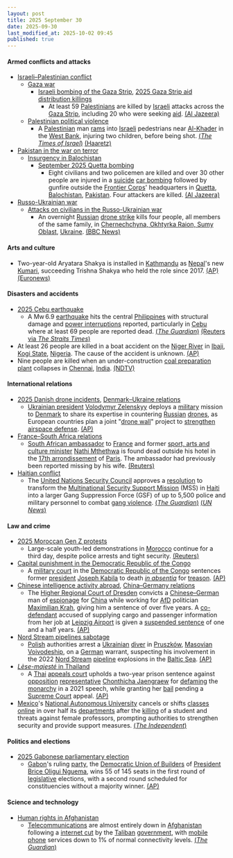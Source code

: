 ```yaml
---
layout: post
title: 2025 September 30
date: 2025-09-30
last_modified_at: 2025-10-02 09:45
published: true
---
```



#### Armed conflicts and attacks

* [Israeli–Palestinian conflict](https://en.wikipedia.org/wiki/Israeli%E2%80%93Palestinian_conflict "Israeli–Palestinian conflict")
  * [Gaza war](https://en.wikipedia.org/wiki/Gaza_war "Gaza war")
    * [Israeli bombing of the Gaza Strip](https://en.wikipedia.org/wiki/Israeli_bombing_of_the_Gaza_Strip "Israeli bombing of the Gaza Strip"), [2025 Gaza Strip aid distribution killings](https://en.wikipedia.org/wiki/2025_Gaza_Strip_aid_distribution_killings "2025 Gaza Strip aid distribution killings")
      * At least 59 [Palestinians](https://en.wikipedia.org/wiki/Palestinians "Palestinians") are killed by [Israeli](https://en.wikipedia.org/wiki/IDF "IDF") attacks across the [Gaza Strip](https://en.wikipedia.org/wiki/Gaza_Strip "Gaza Strip"), including 20 who were seeking [aid](https://en.wikipedia.org/wiki/Humanitarian_aid "Humanitarian aid"). [(Al Jazeera)](https://www.aljazeera.com/news/liveblog/2025/9/30/live-israel-kills-39-in-gaza-as-hamas-reviews-trumps-proposal-to-end-war)
  * [Palestinian political violence](https://en.wikipedia.org/wiki/Palestinian_political_violence "Palestinian political violence")
    * A [Palestinian](https://en.wikipedia.org/wiki/Palestinian "Palestinian") man [rams](https://en.wikipedia.org/wiki/Vehicle_ramming_attack "Vehicle ramming attack") into [Israeli](https://en.wikipedia.org/wiki/Israel "Israel") pedestrians near [Al-Khader](https://en.wikipedia.org/wiki/Al-Khader "Al-Khader") in the [West Bank](https://en.wikipedia.org/wiki/West_Bank "West Bank"), injuring two children, before being shot. [(*The Times of Israel*)](https://www.timesofisrael.com/two-teens-injured-in-car-ramming-terror-attack-on-west-bank-highway-near-jerusalem/) [(Haaretz)](https://www.haaretz.com/israel-news/2025-09-30/ty-article/.premium/two-teenagers-wounded-in-ramming-attack-at-west-bank-junction-near-jerusalem/00000199-9a9a-d0f3-a599-defb3aff0000)
* [Pakistan in the war on terror](https://en.wikipedia.org/wiki/Pakistan_in_the_war_on_terror "Pakistan in the war on terror")
  * [Insurgency in Balochistan](https://en.wikipedia.org/wiki/Insurgency_in_Balochistan "Insurgency in Balochistan")
    * [September 2025 Quetta bombing](https://en.wikipedia.org/wiki/September_2025_Quetta_bombing "September 2025 Quetta bombing")
      * Eight civilians and two policemen are killed and over 30 other people are injured in a [suicide](https://en.wikipedia.org/wiki/Suicide_attack "Suicide attack") [car bombing](https://en.wikipedia.org/wiki/Car_bomb "Car bomb") followed by gunfire outside the [Frontier Corps](https://en.wikipedia.org/wiki/Frontier_Corps "Frontier Corps")' headquarters in [Quetta](https://en.wikipedia.org/wiki/Quetta "Quetta"), [Balochistan](https://en.wikipedia.org/wiki/Balochistan%2C_Pakistan "Balochistan, Pakistan"), [Pakistan](https://en.wikipedia.org/wiki/Pakistan "Pakistan"). Four attackers are killed. [(Al Jazeera)](https://www.aljazeera.com/news/2025/9/30/suicide-blast-near-paramilitary-headquarters-in-pakistans-quetta-kills-10)
* [Russo-Ukrainian war](https://en.wikipedia.org/wiki/Russo-Ukrainian_war_%282022%E2%80%93present%29 "Russo-Ukrainian war (2022–present)")
  * [Attacks on civilians in the Russo-Ukrainian war](https://en.wikipedia.org/wiki/Attacks_on_civilians_in_the_Russo-Ukrainian_war_%282022%E2%80%93present%29 "Attacks on civilians in the Russo-Ukrainian war (2022–present)")
    * An overnight [Russian](https://en.wikipedia.org/wiki/Russian_Armed_Forces "Russian Armed Forces") [drone strike](https://en.wikipedia.org/wiki/Drone_warfare "Drone warfare") kills four people, all members of the same family, in [Chernechchyna, Okhtyrka Raion, Sumy Oblast](https://en.wikipedia.org/wiki/Chernechchyna%2C_Okhtyrka_Raion%2C_Sumy_Oblast "Chernechchyna, Okhtyrka Raion, Sumy Oblast"), [Ukraine](https://en.wikipedia.org/wiki/Ukraine "Ukraine"). [(BBC News)](https://www.bbc.co.uk/news/articles/cdxqdpgznzeo)

#### Arts and culture

* Two-year-old Aryatara Shakya is installed in [Kathmandu](https://en.wikipedia.org/wiki/Kathmandu "Kathmandu") as [Nepal](https://en.wikipedia.org/wiki/Nepal "Nepal")'s new [Kumari](https://en.wikipedia.org/wiki/Kumari_%28goddess%29 "Kumari (goddess)"), succeeding Trishna Shakya who held the role since 2017. [(AP)](https://apnews.com/article/nepal-living-goddess-hindu-tradition-0cd93fa79e3446ffdf995210f44b8f99) [(Euronews)](https://www.euronews.com/video/2025/09/30/a-two-year-old-girl-is-chosen-as-nepals-new-living-goddess)

#### Disasters and accidents

* [2025 Cebu earthquake](https://en.wikipedia.org/wiki/2025_Cebu_earthquake "2025 Cebu earthquake")
  * A Mw 6.9 [earthquake](https://en.wikipedia.org/wiki/Earthquake "Earthquake") hits the central [Philippines](https://en.wikipedia.org/wiki/Philippines "Philippines") with structural damage and [power interruptions](https://en.wikipedia.org/wiki/Power_interruption "Power interruption") reported, particularly in [Cebu](https://en.wikipedia.org/wiki/Cebu "Cebu") where at least 69 people are reported dead. [(*The Guardian*)](https://www.theguardian.com/world/2025/sep/30/central-philippines-hit-by-powerful-earthquake) [(Reuters via *The Straits Times*)](https://www.straitstimes.com/asia/se-asia/death-toll-from-earthquake-in-cebu-in-the-philippines-rises-to-69-official-says)
* At least 26 people are killed in a boat accident on the [Niger River](https://en.wikipedia.org/wiki/Niger_River "Niger River") in [Ibaji](https://en.wikipedia.org/wiki/Ibaji "Ibaji"), [Kogi State](https://en.wikipedia.org/wiki/Kogi_State "Kogi State"), [Nigeria](https://en.wikipedia.org/wiki/Nigeria "Nigeria"). The cause of the accident is unknown. [(AP)](https://apnews.com/article/nigeria-boat-crash-niger-river-a1a33a57b83618adc3b054ddbd9cf76b)
* Nine people are killed when an under-construction [coal preparation plant](https://en.wikipedia.org/wiki/Coal_preparation_plant "Coal preparation plant") collapses in [Chennai](https://en.wikipedia.org/wiki/Chennai "Chennai"), [India](https://en.wikipedia.org/wiki/India "India"). [(NDTV)](https://www.ndtv.com/india-news/9-killed-in-arch-collapse-at-tamil-nadu-power-plant-pm-announces-compensation-9373869)

#### International relations

* [2025 Danish drone incidents](https://en.wikipedia.org/wiki/2025_Danish_drone_incidents "2025 Danish drone incidents"), [Denmark–Ukraine relations](https://en.wikipedia.org/wiki/Denmark%E2%80%93Ukraine_relations "Denmark–Ukraine relations")
  * [Ukrainian president](https://en.wikipedia.org/wiki/President_of_Ukraine "President of Ukraine") [Volodymyr Zelenskyy](https://en.wikipedia.org/wiki/Volodymyr_Zelenskyy "Volodymyr Zelenskyy") deploys a [military](https://en.wikipedia.org/wiki/Armed_Forces_of_Ukraine "Armed Forces of Ukraine") mission to [Denmark](https://en.wikipedia.org/wiki/Denmark "Denmark") to share its expertise in countering [Russian](https://en.wikipedia.org/wiki/Russia "Russia") [drones](https://en.wikipedia.org/wiki/Unmanned_aerial_vehicle "Unmanned aerial vehicle"), as European countries plan a joint "[drone wall](https://en.wikipedia.org/wiki/Drone_warfare "Drone warfare")" project to [strengthen airspace defense](https://en.wikipedia.org/wiki/Violations_of_non-combatant_airspaces_during_the_Russo-Ukrainian_war_%282022%E2%80%93present%29 "Violations of non-combatant airspaces during the Russo-Ukrainian war (2022–present)"). [(AP)](https://apnews.com/article/russia-ukraine-war-drones-europe-f15530ce5c47dbba26c334147e684471)
* [France–South Africa relations](https://en.wikipedia.org/wiki/France%E2%80%93South_Africa_relations "France–South Africa relations")
  * [South African ambassador](https://en.wikipedia.org/wiki/List_of_diplomatic_missions_of_South_Africa "List of diplomatic missions of South Africa") to [France](https://en.wikipedia.org/wiki/France "France") and former [sport, arts and culture minister](https://en.wikipedia.org/wiki/Minister_of_Sport%2C_Arts_and_Culture "Minister of Sport, Arts and Culture") [Nathi Mthethwa](https://en.wikipedia.org/wiki/Nathi_Mthethwa "Nathi Mthethwa") is found dead outside his hotel in the [17th arrondissement](https://en.wikipedia.org/wiki/17th_arrondissement_of_Paris "17th arrondissement of Paris") of [Paris](https://en.wikipedia.org/wiki/Paris "Paris"). The ambassador had previously been reported missing by his wife. [(Reuters)](https://www.reuters.com/world/europe/south-africas-ambassador-france-found-dead-paris-le-parisien-2025-09-30/)
* [Haitian conflict](https://en.wikipedia.org/wiki/Haitian_conflict_%282020%E2%80%93present%29 "Haitian conflict (2020–present)")
  * The [United Nations Security Council](https://en.wikipedia.org/wiki/United_Nations_Security_Council "United Nations Security Council") approves a [resolution](https://en.wikipedia.org/wiki/United_Nations_resolution "United Nations resolution") to transform the [Multinational Security Support Mission](https://en.wikipedia.org/wiki/Multinational_Security_Support_Mission_in_Haiti "Multinational Security Support Mission in Haiti") (MSS) in [Haiti](https://en.wikipedia.org/wiki/Haiti "Haiti") into a larger Gang Suppression Force (GSF) of up to 5,500 police and military personnel to combat [gang violence](https://en.wikipedia.org/wiki/Gang_violence "Gang violence"). [(*The Guardian*)](https://www.theguardian.com/world/2025/sep/30/un-security-council-approves-new-military-force-to-fight-haiti-gangs) [(*UN News*)](https://news.un.org/en/story/2025/09/1166006)

#### Law and crime

* [2025 Moroccan Gen Z protests](https://en.wikipedia.org/wiki/2025_Moroccan_Gen_Z_protests "2025 Moroccan Gen Z protests")
  * Large-scale youth-led demonstrations in [Morocco](https://en.wikipedia.org/wiki/Morocco "Morocco") continue for a third day, despite police arrests and tight security. [(Reuters)](https://www.reuters.com/world/morocco-squashes-youth-led-protesters-over-health-education-2025-09-30/)
* [Capital punishment in the Democratic Republic of the Congo](https://en.wikipedia.org/wiki/Capital_punishment_in_the_Democratic_Republic_of_the_Congo "Capital punishment in the Democratic Republic of the Congo")
  * A [military court](https://en.wikipedia.org/wiki/Military_court "Military court") in the [Democratic Republic of the Congo](https://en.wikipedia.org/wiki/Democratic_Republic_of_the_Congo "Democratic Republic of the Congo") sentences former [president](https://en.wikipedia.org/wiki/President_of_the_Democratic_Republic_of_the_Congo "President of the Democratic Republic of the Congo") [Joseph Kabila](https://en.wikipedia.org/wiki/Joseph_Kabila "Joseph Kabila") to death *[in absentia](https://en.wikipedia.org/wiki/Trial_in_absentia "Trial in absentia")* for [treason](https://en.wikipedia.org/wiki/Treason "Treason"). [(AP)](https://apnews.com/article/joseph-kabila-treason-convicted-death-sentence-m23-rwanda-b2a21a4203fd78e68cf4fc506d56544b)
* [Chinese intelligence activity abroad](https://en.wikipedia.org/wiki/Chinese_intelligence_activity_abroad "Chinese intelligence activity abroad"), [China–Germany relations](https://en.wikipedia.org/wiki/China%E2%80%93Germany_relations "China–Germany relations")
  * The [Higher Regional Court of Dresden](https://en.wikipedia.org/wiki/Higher_Regional_Court_of_Dresden "Higher Regional Court of Dresden") convicts a [Chinese–German](https://en.wikipedia.org/wiki/Chinese_people_in_Germany "Chinese people in Germany") man of [espionage](https://en.wikipedia.org/wiki/Espionage "Espionage") for [China](https://en.wikipedia.org/wiki/China "China") while working for [AfD](https://en.wikipedia.org/wiki/Alternative_for_Germany "Alternative for Germany") politician [Maximilian Krah](https://en.wikipedia.org/wiki/Maximilian_Krah "Maximilian Krah"), giving him a sentence of over five years. A [co-defendant](https://en.wikipedia.org/wiki/Defendant "Defendant") accused of supplying cargo and passenger information from her job at [Leipzig Airport](https://en.wikipedia.org/wiki/Leipzig/Halle_Airport "Leipzig/Halle Airport") is given a [suspended sentence](https://en.wikipedia.org/wiki/Suspended_sentence "Suspended sentence") of one and a half years. [(AP)](https://apnews.com/article/germany-china-espionage-european-parliament-9882ee9aab8bdaa525b6d8eaa5f8db4f)
* [Nord Stream pipelines sabotage](https://en.wikipedia.org/wiki/Nord_Stream_pipelines_sabotage "Nord Stream pipelines sabotage")
  * [Polish](https://en.wikipedia.org/wiki/Poland "Poland") authorities arrest a [Ukrainian](https://en.wikipedia.org/wiki/Ukrainians_in_Poland "Ukrainians in Poland") [diver](https://en.wikipedia.org/wiki/Scuba_diving "Scuba diving") in [Pruszków](https://en.wikipedia.org/wiki/Pruszk%C3%B3w "Pruszków"), [Masovian Voivodeship](https://en.wikipedia.org/wiki/Masovian_Voivodeship "Masovian Voivodeship"), on a [German](https://en.wikipedia.org/wiki/Germany "Germany") warrant, suspecting his involvement in the 2022 [Nord Stream](https://en.wikipedia.org/wiki/Nord_Stream "Nord Stream") [pipeline](https://en.wikipedia.org/wiki/Pipeline "Pipeline") explosions in the [Baltic Sea](https://en.wikipedia.org/wiki/Baltic_Sea "Baltic Sea"). [(AP)](https://apnews.com/article/nord-stream-attack-poland-arrest-9764c17af74e594e40956f298c4d0db2)
* [*Lèse-majesté* in Thailand](https://en.wikipedia.org/wiki/L%C3%A8se-majest%C3%A9_in_Thailand "Lèse-majesté in Thailand")
  * A [Thai](https://en.wikipedia.org/wiki/Thailand "Thailand") [appeals court](https://en.wikipedia.org/wiki/Judiciary_of_Thailand "Judiciary of Thailand") upholds a two-year prison sentence against [opposition](https://en.wikipedia.org/wiki/Opposition_%28politics%29 "Opposition (politics)") [representative](https://en.wikipedia.org/wiki/House_of_Representatives_%28Thailand%29 "House of Representatives (Thailand)") [Chonthicha Jaengraew](https://en.wikipedia.org/wiki/Chonthicha_Jaengraew "Chonthicha Jaengraew") for [defaming](https://en.wikipedia.org/wiki/L%C3%A8se-majest%C3%A9 "Lèse-majesté") the [monarchy](https://en.wikipedia.org/wiki/Monarchy_of_Thailand "Monarchy of Thailand") in a 2021 speech, while granting her [bail](https://en.wikipedia.org/wiki/Bail "Bail") pending a [Supreme Court](https://en.wikipedia.org/wiki/Supreme_Court_of_Thailand "Supreme Court of Thailand") appeal. [(AP)](https://apnews.com/article/thailand-monarchy-appeals-court-chonthicha-royal-defamation-2f53fdd53621ccb66b29c2e9a0e24d23)
* [Mexico](https://en.wikipedia.org/wiki/Mexico "Mexico")'s [National Autonomous University](https://en.wikipedia.org/wiki/National_Autonomous_University_of_Mexico "National Autonomous University of Mexico") cancels or shifts [classes online](https://en.wikipedia.org/wiki/Distance_education "Distance education") in over half its [departments](https://en.wikipedia.org/wiki/Academic_department "Academic department") after the [killing](https://en.wikipedia.org/wiki/Crime_in_Mexico "Crime in Mexico") of a student and threats against female professors, prompting authorities to strengthen security and provide support measures. [(*The Independent*)](https://www.independent.co.uk/news/mexico-mexico-city-claudia-sheinbaum-b2836965.html)

#### Politics and elections

* [2025 Gabonese parliamentary election](https://en.wikipedia.org/wiki/2025_Gabonese_parliamentary_election "2025 Gabonese parliamentary election")
  * [Gabon](https://en.wikipedia.org/wiki/Gabon "Gabon")'s ruling [party](https://en.wikipedia.org/wiki/List_of_political_parties_in_Gabon "List of political parties in Gabon"), the [Democratic Union of Builders](https://en.wikipedia.org/wiki/Democratic_Union_of_Builders "Democratic Union of Builders") of [President](https://en.wikipedia.org/wiki/President_of_Gabon "President of Gabon") [Brice Oligui Nguema](https://en.wikipedia.org/wiki/Brice_Oligui_Nguema "Brice Oligui Nguema"), wins 55 of 145 seats in the first round of [legislative](https://en.wikipedia.org/wiki/Parliament_of_Gabon "Parliament of Gabon") elections, with a second round scheduled for constituencies without a majority winner. [(AP)](https://apnews.com/article/gabon-legislative-elections-results-aba1d9e6311269b9e670d1ae3e3f324c)

#### Science and technology

* [Human rights in Afghanistan](https://en.wikipedia.org/wiki/Human_rights_in_Afghanistan "Human rights in Afghanistan")
  * [Telecommunications](https://en.wikipedia.org/wiki/Telecommunications_in_Afghanistan "Telecommunications in Afghanistan") are almost entirely down in [Afghanistan](https://en.wikipedia.org/wiki/Afghanistan "Afghanistan") following a [internet cut](https://en.wikipedia.org/wiki/Internet_outage "Internet outage") by the [Taliban](https://en.wikipedia.org/wiki/Taliban "Taliban") [government](https://en.wikipedia.org/wiki/Government_of_Afghanistan "Government of Afghanistan"), with [mobile phone](https://en.wikipedia.org/wiki/Mobile_phone "Mobile phone") services down to 1% of normal connectivity levels. [(*The Guardian*)](https://www.theguardian.com/world/2025/sep/30/afghanistan-mobile-phones-internet-telecoms-blackout-taliban)
